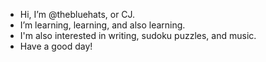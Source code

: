 - Hi, I’m @thebluehats, or CJ.
- I’m learning, learning, and also learning.
- I'm also interested in writing, sudoku puzzles, and music.
- Have a good day!

<!---
thebluehats/thebluehats is a ✨ special ✨ repository because its `README.md` (this file) appears on your GitHub profile.
You can click the Preview link to take a look at your changes.
--->
